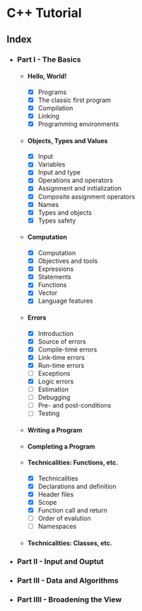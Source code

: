 # C++ Tutorial

## Index

- ### Part I - The Basics
    - #### Hello, World!
        - [X] Programs
        - [X] The classic first program
        - [X] Compilation
        - [X] Linking
        - [X] Programming environments
    - #### Objects, Types and Values
        - [X] Input
        - [X] Variables
        - [X] Input and type
        - [X] Operations and operators
        - [X] Assignment and initialization
        - [X] Composite assignment operators
        - [X] Names
        - [X] Types and objects
        - [X] Types safety
    - #### Computation
        - [X] Computation
        - [X] Objectives and tools
        - [X] Expressions
        - [X] Statements
        - [X] Functions
        - [X] Vector
        - [X] Language features
    - #### Errors
        - [X] Introduction
        - [X] Source of errors
        - [X] Compile-time errors
        - [X] Link-time errors
        - [X] Run-time errors
        - [ ] Exceptions
        - [X] Logic errors
        - [ ] Estimation
        - [ ] Debugging
        - [ ] Pre- and post-conditions
        - [ ] Testing
    - #### Writing a Program
    - #### Completing a Program
    - #### Technicalities: Functions, etc.
        - [X] Technicalities
        - [X] Declarations and definition
        - [X] Header files
        - [X] Scope
        - [X] Function call and return
        - [ ] Order of evalution
        - [ ] Namespaces
    - #### Technicalities: Classes, etc.
- ### Part II - Input and Ouptut
- ### Part III - Data and Algorithms
- ### Part IIII - Broadening the View